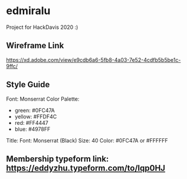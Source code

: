 # edmiralu
Project for HackDavis 2020 :)

## Wireframe Link
https://xd.adobe.com/view/e9cdb6a6-5fb8-4a03-7e52-4cdfb5b5be1c-9ffc/

## Style Guide

Font: Monserrat
Color Palette: 
- green: #0FC47A
- yellow: #FFDF4C
- red: #FF4447
- blue: #4978FF

Title:
Font: Monserrat (Black)
Size: 40
Color: #0FC47A or #FFFFFF

## Membership typeform link: https://eddyzhu.typeform.com/to/lqp0HJ
